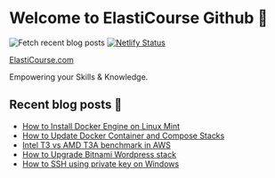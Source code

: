 # Welcome to ElastiCourse Github 👋

![Fetch recent blog posts](https://github.com/ElastiCourse/ElastiCourse/workflows/Fetch%20recent%20blog%20posts/badge.svg)
[![Netlify Status](https://api.netlify.com/api/v1/badges/40e6bfc0-e773-4e59-95a8-bacf6684756e/deploy-status)](https://app.netlify.com/sites/elasticourse-stack/deploys)


[ElastiCourse.com](https://www.elasticourse.com)

Empowering your Skills & Knowledge.

## Recent blog posts 📝

<!-- FEED-START -->
- [How to Install Docker Engine on Linux Mint](https://www.elasticourse.com/how-to-install-docker-engine-on-linux-mint/)
- [How to Update Docker Container and Compose Stacks](https://www.elasticourse.com/how-to-update-docker-container-and-compose-stacks/)
- [Intel T3 vs AMD T3A benchmark in AWS](https://www.elasticourse.com/intel-t3-vs-amd-t3a-benchmark-in-aws/)
- [How to Upgrade Bitnami Wordpress stack](https://www.elasticourse.com/how-to-upgrade-bitnami-wordpress-stack/)
- [How to SSH using private key on Windows](https://www.elasticourse.com/how-to-ssh-using-private-key-on-windows/)
<!-- FEED-END -->